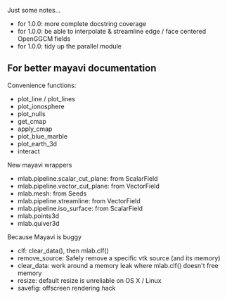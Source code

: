 Just some notes...

 * for 1.0.0: more complete docstring coverage
 * for 1.0.0: be able to interpolate & streamline edge / face centered OpenGGCM fields
 * for 1.0.0: tidy up the parallel module

For better mayavi documentation
-------------------------------

Convenience functions:
 * plot_line / plot_lines
 * plot_ionosphere
 * plot_nulls
 * get_cmap
 * apply_cmap
 * plot_blue_marble
 * plot_earth_3d
 * interact

New mayavi wrappers
 * mlab.pipeline.scalar_cut_plane: from ScalarField
 * mlab.pipeline.vector_cut_plane: from VectorField
 * mlab.mesh: from Seeds
 * mlab.pipeline.streamline: from VectorField
 * mlab.pipeline.iso_surface: from ScalarField
 * mlab.points3d
 * mlab.quiver3d

Because Mayavi is buggy
 * clf: clear_data(), then mlab.clf()
 * remove_source: Safely remove a specific vtk source (and its memory)
 * clear_data: work around a memory leak where mlab.clf() doesn't free memory
 * resize: default resize is unreliable on OS X / Linux
 * savefig: offscreen rendering hack
